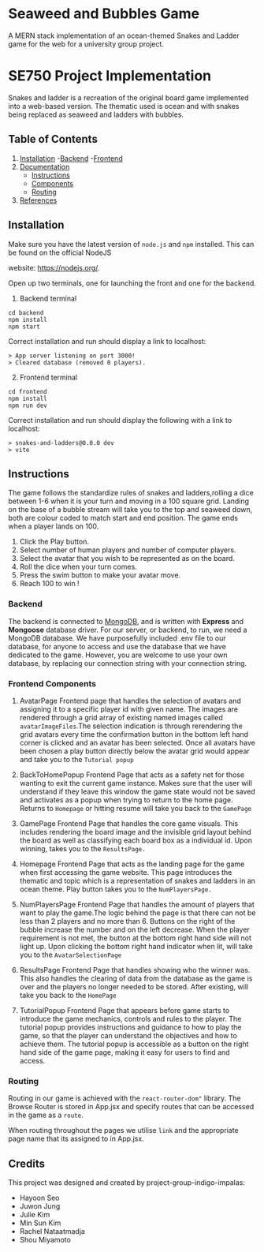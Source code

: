 # Seaweed and Bubbles Game
A MERN stack implementation of an ocean-themed Snakes and Ladder game for the web for a university group project.

# SE750 Project Implementation  

Snakes and ladder is a recreation of the original board game implemented into a web-based version. The thematic used is ocean and with snakes being replaced as seaweed and ladders with bubbles.


## Table of Contents
1. [Installation](#setup)
    -[Backend](#backend)
    -[Frontend](#frontend)
2. [Documentation](#documentation)
    - [Instructions](#file-structure)
    - [Components](#components)
    - [Routing](#routing)
3. [References](#references)

## Installation
Make sure you have the latest version of `node.js` and `npm` installed. This can be found on the official NodeJS

website: https://nodejs.org/.

Open up two terminals, one for launching the front and one for the backend.
1. Backend terminal

```shell
cd backend
npm install
npm start
```
Correct installation and run should display a link to localhost:
```shell
> App server listening on port 3000!
> Cleared database (removed 0 players).
```
2. Frontend terminal

```shell
cd frontend
npm install
npm run dev
```
Correct installation and run should display the following with a link to localhost:
```shell
> snakes-and-ladders@0.0.0 dev
> vite
```

## Instructions
The game follows the standardize rules of snakes and ladders,rolling a dice between 1-6 when it is your turn and moving in a 100 square grid.
Landing on the base of a bubble stream will take you to the top and seaweed down, both are colour coded to match start and end position.
The game ends when a player lands on 100.

1. Click the Play button.
2. Select number of human players and number of computer players.
3. Select the avatar that you wish to be represented as on the board.
4. Roll the dice when your turn comes.
5. Press the swim button to make your avatar move.
6. Reach 100 to win !

### Backend
The backend is connected to [MongoDB](https://www.mongodb.com/), and is written with **Express** and **Mongoose** database driver.
For our server, or backend, to run, we need a MongoDB database. We have purposefully included .env file to our database, for anyone to access and use the database that we have dedicated to the game. However, you are welcome to use your own database, by replacing our connection string with your connection string.

### Frontend Components
1. AvatarPage
Frontend page that handles the selection of avatars and assigning it to a specific player id with given name.
The images are rendered through a grid array of existing named images called `avatarImageFiles`.The selection indication is through rerendering the grid avatars every time the confirmation button in the bottom left hand corner is clicked and an avatar has been selected. Once all avatars have been chosen a play button directly below the avatar grid would appear and take you to the `Tutorial popup`

2. BackToHomePopup
Frontend Page that acts as a safety net for those wanting to exit the current game instance. Makes sure that the user will understand if they leave this window the game state would not be saved and activates as a popup when trying to return to the home page. Returns to `Homepage` or hitting resume will take you back to the `GamePage`

3. GamePage
Frontend Page that handles the core game visuals. This includes rendering the board image and the invisible grid layout behind the board as well as classifying each board box as a individual id. Upon winning, takes you to the `ResultsPage.`

4. Homepage
Frontend Page that acts as the landing page for the game when first accessing the game website. This page introduces the thematic and topic which is a representation of snakes and ladders in an ocean theme. Play button takes you to the `NumPlayersPage.`

5. NumPlayersPage
Frontend Page that handles the amount of players that want to play the game.The logic behind the page is that there can not be less than 2 players and no more than 6. Buttons on the right of the bubble increase the number and on the left decrease. When the player requirement is not met, the button at the bottom right hand side will not light up. Upon clicking the bottom right hand indicator when lit, will take you to the `AvatarSelectionPage`

6. ResultsPage
Frontend Page that handles showing who the winner was. This also handles the clearing of data from the database as the game is over and the players no longer needed to be stored. After existing, will take you back to the `HomePage`

7. TutorialPopup
Frontend Page that appears before game starts to  introduce the game mechanics, controls and rules to the player. The tutorial popup provides instructions and guidance to how to play the game, so that the player can understand the objectives and how to achieve them. The tutorial popup is accessible as a button on the right hand side of the game page, making it easy for users to find and access.

### Routing
Routing in our game is achieved with the `react-router-dom"` library. The Browse Router 
is stored in App.jsx and specify routes that can be accessed in the game as a `route`.

When routing throughout the pages we utilise `link` and the appropriate page name that its assigned to in App.jsx.

## Credits
This project was designed and created by project-group-indigo-impalas:
- Hayoon Seo
- Juwon Jung
- Julie Kim
- Min Sun Kim
- Rachel Nataatmadja
- Shou Miyamoto
